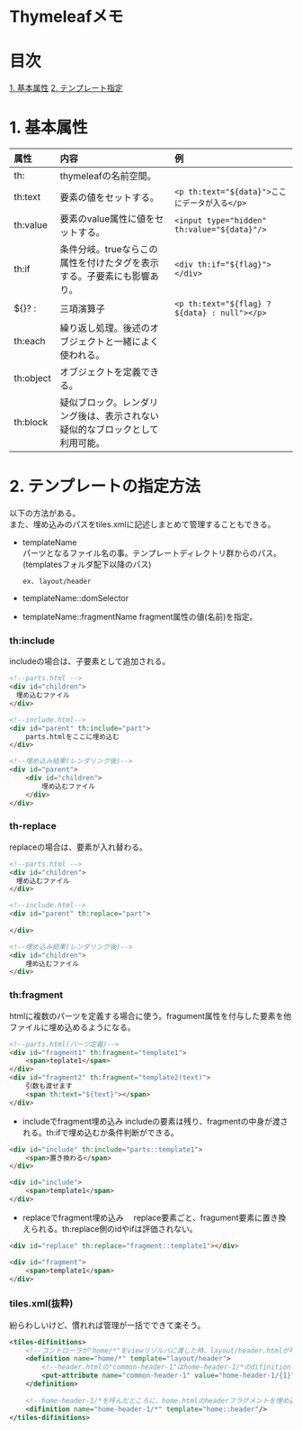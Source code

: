 # Thymeleafメモ

# 目次
[1. 基本属性](#基本属性)
[2. テンプレート指定](#テンプレート指定)

# 1. 基本属性
|属性|内容|例|
|:--|:--|:--|
|th:|thymeleafの名前空間。||
|th:text|要素の値をセットする。|`<p th:text="${data}">ここにデータが入る</p>`|
|th:value|要素のvalue属性に値をセットする。|`<input type="hidden" th:value="${data}"/>`|
|th:if|条件分岐。trueならこの属性を付けたタグを表示する。子要素にも影響あり。|`<div th:if="${flag}"></div>`|
|${}? : |三項演算子|`<p th:text="${flag} ? ${data} : null"></p>`|
|th:each|繰り返し処理。後述のオブジェクトと一緒によく使われる。||
|th:object|オブジェクトを定義できる。||
|th:block|疑似ブロック。レンダリング後は、表示されない疑似的なブロックとして利用可能。||


# 2. テンプレートの指定方法
以下の方法がある。  
また、埋め込みのパスをtiles.xmlに記述しまとめて管理することもできる。
- templateName  
  パーツとなるファイル名の事。テンプレートディレクトリ群からのパス。  
  (templatesフォルダ配下以降のパス)
  ```
  ex. layout/header
  ```
- templateName::domSelector
  
- templateName::fragmentName
  fragment属性の値(名前)を指定。  

### th:include  
  includeの場合は、子要素として追加される。
```html
<!--parts.html -->
<div id="children">
　埋め込むファイル
</div>
```
```html
<!--include.html-->
<div id="parent" th:include="part">
    parts.htmlをここに埋め込む
</div>
```
```html
<!--埋め込み結果(レンダリング後)-->
<div id="parent">
    <div id="children">
        埋め込むファイル    
    </div>
</div>
```

### th-replace
 replaceの場合は、要素が入れ替わる。
```html
<!--parts.html -->
<div id="children">
　埋め込むファイル
</div>
```
```html
<!--include.html-->
<div id="parent" th:replace="part">
    
</div>
```
```html
<!--埋め込み結果(レンダリング後)-->
<div id="children">
    埋め込むファイル    
</div>
```
### th:fragment
htmlに複数のパーツを定義する場合に使う。fragument属性を付与した要素を他ファイルに埋め込めるようになる。
```html
<!--parts.html(パーツ定義)-->
<div id="fragment1" th:fragment="template1">
    <span>teplate1</span>
</div>
<div id="fragment2" th:fragment="template2(text)">
    引数も渡せます
    <span th:text="${text}"></span>
</div>
```
- includeでfragment埋め込み
  includeの要素は残り、fragmentの中身が渡される。th:ifで埋め込むか条件判断ができる。
```html
<div id="include" th:include="parts::template1">
    <span>置き換わる</span>
</div>
```
```html
<div id="include">
    <span>template1</span>
</div>
```
- replaceでfragment埋め込み
　replace要素ごと、fragument要素に置き換えられる。th:replace側のidやifは評価されない。
```html
<div id="replace" th:replace="fragment::template1"></div>
```
```html
<div id="fragment">
    <span>template1</span>
</div>
```

### tiles.xml(抜粋)
紛らわしいけど、慣れれば管理が一括でできて楽そう。
```xml
<tiles-difinitions>
    <!--コントローラが"home/*"をviewリゾルバに渡した時、layout/header.htmlが呼ばれることを表す。-->
    <definition name="home/*" template="layout/header">
		<!--header.htmlの"common-header-1"はhome-header-1/*のdifinitionを埋め込むことを表す。-->
        <put-attribute name="common-header-1" value="home-header-1/{1}" />
	</definition>
    
    <!--home-header-1/*を呼んだところに、home.htmlのheaderフラグメントを埋め込むことを示す。-->
    <difinition name="home-header-1/*" template="home::header"/>
</tiles-difinitions>

```


